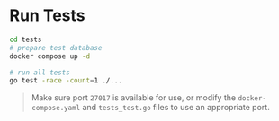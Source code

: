 # Run Tests

```bash
cd tests
# prepare test database
docker compose up -d

# run all tests
go test -race -count=1 ./...
```

> Make sure port `27017` is available for use, or modify the `docker-compose.yaml` and `tests_test.go` files to use an appropriate port.